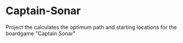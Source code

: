 # Captain-Sonar
Project the calculates the optimum path and starting locations for the boardgame "Captain Sonar"
